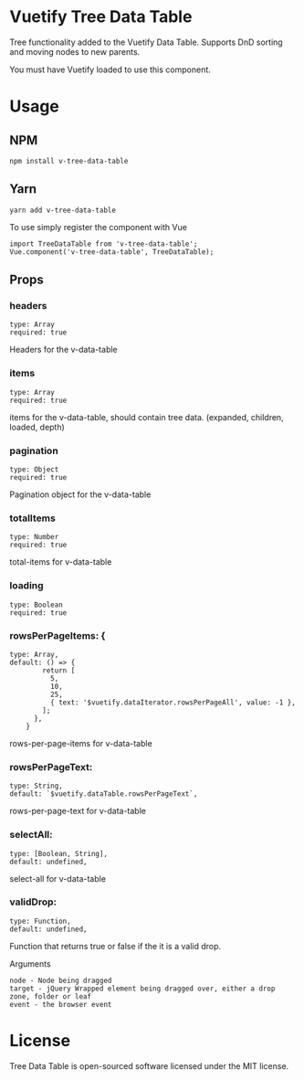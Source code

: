 # Vuetify Tree Data Table

Tree functionality added to the Vuetify Data Table. Supports DnD sorting and moving nodes to new parents.

You must have Vuetify loaded to use this component.

# Usage

## NPM

```
npm install v-tree-data-table
```

## Yarn

```
yarn add v-tree-data-table
```

To use simply register the component with Vue

```
import TreeDataTable from 'v-tree-data-table';
Vue.component('v-tree-data-table', TreeDataTable);
```

## Props

### headers

```
type: Array
required: true
```

Headers for the v-data-table

### items

```
type: Array
required: true
```

items for the v-data-table, should contain tree data. (expanded, children, loaded, depth)

### pagination

```
type: Object
required: true
```

Pagination object for the v-data-table

### totalItems

```
type: Number
required: true
```

total-items for v-data-table

### loading

```
type: Boolean
required: true
```

### rowsPerPageItems: {

```
type: Array,
default: () => {
        return [
          5,
          10,
          25,
          { text: '$vuetify.dataIterator.rowsPerPageAll', value: -1 },
        ];
      },
    }
```

rows-per-page-items for v-data-table

### rowsPerPageText:

```
type: String,
default: `$vuetify.dataTable.rowsPerPageText`,
```

rows-per-page-text for v-data-table

### selectAll:

```
type: [Boolean, String],
default: undefined,
```

select-all for v-data-table

### validDrop:

```
type: Function,
default: undefined,
```

Function that returns true or false if the it is a valid drop.

Arguments

```
node - Node being dragged
target - jQuery Wrapped element being dragged over, either a drop zone, folder or leaf
event - the browser event
```

# License

Tree Data Table is open-sourced software licensed under the MIT license.
